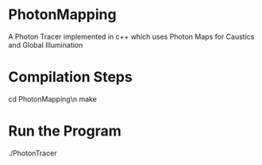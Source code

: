 # PhotonMapping
A Photon Tracer implemented in c++ which uses Photon Maps for Caustics and Global Illumination

# Compilation Steps
cd PhotonMapping\n
make

# Run the Program
./PhotonTracer
